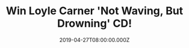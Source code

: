 ---
campaign-uuid: "c-5c4c4e37-3576-473b-a86f-de686d50f150"
type: "Competition"
category: "Music"
date: "2019-04-27T08:00:00.000Z"
end-date: "2019-05-27T22:59:00.000Z"
disable-form: false
is_promoted: false
has_entry_page: true
title: "Win Loyle Carner 'Not Waving, But Drowning' CD!"
competition-description: "<p>'Not Waving, But Drowning' is tha name of the brand new\
  \ album from the South London boy Loyle Carner. He’s back with an affecting second\
  \ album which features appearances from Jordan Rakei, Jorja Smith, Sampha and even\
  \ his mum Jean. We are giving away a copy of Loyle's most personal album to date\
  \ to one lucky NME AAA member to win.</p>\n<p>Want to hear it first? Click below\
  \ for a chance to win\n"
hero-header: "Win Loyle Carner 'Not Waving, But Drowning' CD!"
terms-confirmation: "N/A"
banner-img: "https://assets.expresslyapp.com/asset-6dde3ba1-3878-4485-83ff-386fc573c919.jpg"
logo-left-href: "aaa.nme.com"
logo-left-image: "https://assets.expresslyapp.com/asset-fbf88d4f-4314-43b0-bda1-e5ef736f74df.jpg"
logo-left-title: "NME AAA"
bg-image-hero: "https://assets.expresslyapp.com/asset-9dbcfed9-24f9-4ae8-bdfb-0b21e6cb4df6.jpg"
bg-image-first: "https://assets.expresslyapp.com/asset-666b8730-fbe2-4d2f-a8a6-1c2fb27c88ee.jpg"
section1-content: "<p>Loyle's album is the most personal album to date. It's fifteen\
  \ tracks find the 24-year-old exploring everything from ADHD to the pains of moving\
  \ away from home, and his mixed race heritage to the death of his stepfather, via\
  \ a couple of tracks named after his favourite chefs. It already sounds like an\
  \ excellent soundtrack to breezy summer evenings.</p>\n<p>Enter the form below for\
  \ a chance to win and get ready to listen his amazing brand new songs!</p>\n"
entry-title: "Win Loyle Carner 'Not Waving, But Drowning' CD!"
entry-content: "<p>Enter the draw to win  Loyle Career 'Not Waving, But Drowning'\
  \ CD by entering below before 23:59 on 27th of May 2019.</p>\n"
has-winner: false
prize-description: "Loyle Carner 'Not Waving, But Drowning' CD."
special-conditions: "Multiple entries are allowed up to one every day"
country-restrictions:
- "GB"
---